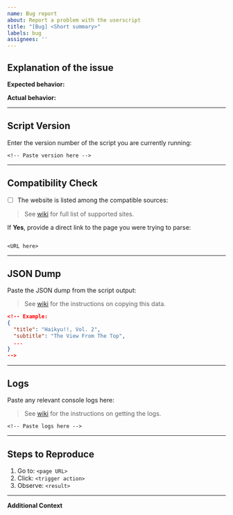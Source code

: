 ```yaml
---
name: Bug report
about: Report a problem with the userscript
title: "[Bug] <Short summary>"
labels: bug
assignees: ''
---
```


## Explanation of the issue

**Expected behavior:**
<!-- Describe what you expected to happen -->

**Actual behavior:**
<!-- Describe what actually happened -->

---

## Script Version

Enter the version number of the script you are currently running:

```text
<!-- Paste version here -->
```

---

## Compatibility Check

- [ ] The website is listed among the compatible sources:
>See [wiki](https://github.com/kyle-mckay/metaquill/wiki/Supported-Sites) for full list of supported sites.

If **Yes**, provide a direct link to the page you were trying to parse:
```

<URL here>
```

---

## JSON Dump

Paste the JSON dump from the script output:
>See [wiki](https://github.com/kyle-mckay/metaquill/wiki/Usage) for the instructions on copying this data.

```json
<!-- Example:
{
  "title": "Haikyu!!, Vol. 2",
  "subtitle": "The View From The Top",
  ...
}
-->
```

---

## Logs

Paste any relevant console logs here:
>See [wiki](https://github.com/kyle-mckay/metaquill/wiki/Usage#gather-debug-information) for the instructions on getting the logs.

```text
<!-- Paste logs here -->
```

---

## Steps to Reproduce

1. Go to: `<page URL>`
2. Click: `<trigger action>`
3. Observe: `<result>`

---

**Additional Context**

<!-- Add any other context or screenshots that may help in debugging -->

